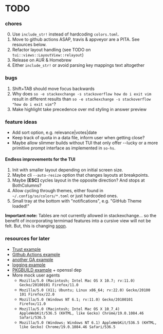 # TODO

### chores
0. Use `include_str!` instead of hardcoding `colors.toml`.
1. Move to github actions ASAP, travis & appveyor are a PITA. See resources below.
2. Refactor layout handling (see TODO on `tui::views::LayoutView::relayout`)
3. Release on AUR & Homebrew
4. Either `include_str!` or avoid parsing key mappings text altogether

### bugs
1. Shift+TAB should move focus backwards
2. Why does `so -e stackexchange -s stackoverflow how do i exit vim`  result in
   different results than `so -e stackexchange -s stackoverflow "how do i exit vim"`?
3. Make highlight take precedence over md styling in answer preview

### feature ideas
- Add sort option, e.g. relevance|votes|date
- Keep track of quota in a data file, inform user when getting close?
- Maybe allow slimmer builds without TUI that only offer --lucky or a more
  primitive prompt interface as implemented in `so-hs`.

#### Endless improvements for the TUI
1. Init with smaller layout depending on initial screen size.
2. Maybe cli `--auto-resize` option that changes layouts at breakpoints.
3. Maybe **[ESC]** cycles layout in the opposite direction? And stops at
   BothColumns?
4. Allow cycling through themes, either found in `~/.config/so/colors/*.toml`
    or just hardcoded ones.
5. Small tray at the bottom with "notifications", e.g. "GitHub Theme loaded!"

**Important note:** Tables are not currently allowed in stackexchange... so the
benefit of incorporating termimad features into a cursive view will not be felt.
But, this is changing [soon](https://meta.stackexchange.com/q/348746).

### resources for later
- [Trust example](https://github.com/badboy/signify-rs)
- [Github Actions example](https://github.com/extrawurst/gitui)
- [another GA example](https://github.com/casey/just)
- [logging example](https://deterministic.space/rust-cli-tips.html)
- [PKGBUILD example](https://aur.archlinux.org/cgit/aur.git/tree/PKGBUILD?h=gitui) + openssl dep
- More mock user agents
  - `Mozilla/5.0 (Macintosh; Intel Mac OS X 10.7; rv:11.0) Gecko/20100101 Firefox/11.0`
  - `Mozilla/5.0 (X11; Ubuntu; Linux x86_64; rv:22.0) Gecko/20100 101 Firefox/22.0`
  - `Mozilla/5.0 (Windows NT 6.1; rv:11.0) Gecko/20100101 Firefox/11.0`
  - `Mozilla/5.0 (Macintosh; Intel Mac OS X 10_7_4) AppleWebKit/536.5 (KHTML, like Gecko) Chrome/19.0.1084.46 Safari/536.5`
  - `Mozilla/5.0 (Windows; Windows NT 6.1) AppleWebKit/536.5 (KHTML, like Gecko) Chrome/19.0.1084.46 Safari/536.5`

